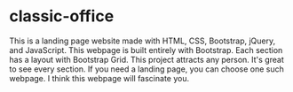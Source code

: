 # classic-office
This is a landing page website made with HTML, CSS, Bootstrap, jQuery, and JavaScript. This webpage is built entirely with Bootstrap.  Each section has a layout with Bootstrap Grid. This project attracts any person. It's great to see every section. If you need a landing page, you can choose one such webpage. I think this webpage will fascinate you.

